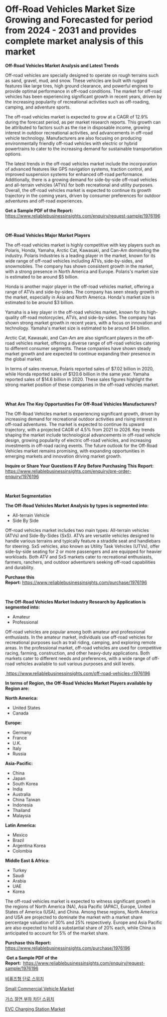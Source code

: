 <p><h1>Off-Road Vehicles Market Size Growing and Forecasted for period from 2024 - 2031 and provides complete market analysis of this market</h1></p><p><strong>Off-Road Vehicles Market Analysis and Latest Trends</strong></p>
<p><p>Off-road vehicles are specially designed to operate on rough terrains such as sand, gravel, mud, and snow. These vehicles are built with rugged features like large tires, high ground clearance, and powerful engines to provide optimal performance in off-road conditions. The market for off-road vehicles has been experiencing significant growth in recent years, driven by the increasing popularity of recreational activities such as off-roading, camping, and adventure sports.</p><p>The off-road vehicles market is expected to grow at a CAGR of 12.9% during the forecast period, as per market research reports. This growth can be attributed to factors such as the rise in disposable income, growing interest in outdoor recreational activities, and advancements in off-road vehicle technology. Manufacturers are also focusing on producing environmentally friendly off-road vehicles with electric or hybrid powertrains to cater to the increasing demand for sustainable transportation options.</p><p>The latest trends in the off-road vehicles market include the incorporation of advanced features like GPS navigation systems, traction control, and improved suspension systems for enhanced off-road performance. Additionally, there is a growing demand for side-by-side off-road vehicles and all-terrain vehicles (ATVs) for both recreational and utility purposes. Overall, the off-road vehicles market is expected to continue its growth trajectory in the coming years, driven by consumer preferences for outdoor adventures and off-road experiences.</p></p>
<p><strong>Get a Sample PDF of the Report:&nbsp;</strong> <a href="https://www.reliablebusinessinsights.com/enquiry/request-sample/1976196">https://www.reliablebusinessinsights.com/enquiry/request-sample/1976196</a></p>
<p>&nbsp;</p>
<p><strong>Off-Road Vehicles Major Market Players</strong></p>
<p><p>The off-road vehicles market is highly competitive with key players such as Polaris, Honda, Yamaha, Arctic Cat, Kawasaki, and Can-Am dominating the industry. Polaris Industries is a leading player in the market, known for its wide range of off-road vehicles including ATVs, side-by-sides, and snowmobiles. The company has shown consistent growth in the market, with a strong presence in North America and Europe. Polaris's market size is estimated to be around $5 billion.</p><p>Honda is another major player in the off-road vehicles market, offering a range of ATVs and side-by-sides. The company has seen steady growth in the market, especially in Asia and North America. Honda's market size is estimated to be around $3 billion.</p><p>Yamaha is a key player in the off-road vehicles market, known for its high-quality off-road motorcycles, ATVs, and side-by-sides. The company has shown strong market growth in recent years, with a focus on innovation and technology. Yamaha's market size is estimated to be around $4 billion.</p><p>Arctic Cat, Kawasaki, and Can-Am are also significant players in the off-road vehicles market, offering a diverse range of off-road vehicles catering to different consumer segments. These companies have shown steady market growth and are expected to continue expanding their presence in the global market.</p><p>In terms of sales revenue, Polaris reported sales of $7.02 billion in 2020, while Honda reported sales of $120.6 billion in the same year. Yamaha reported sales of $14.6 billion in 2020. These sales figures highlight the strong market position of these companies in the off-road vehicles market.</p></p>
<p>&nbsp;</p>
<p><strong>What Are The Key Opportunities For Off-Road Vehicles Manufacturers?</strong></p>
<p><p>The Off-Road Vehicles market is experiencing significant growth, driven by increasing demand for recreational outdoor activities and rising interest in off-road adventures. The market is expected to continue its upward trajectory, with a projected CAGR of 4.5% from 2021 to 2026. Key trends shaping the market include technological advancements in off-road vehicle design, growing popularity of electric off-road vehicles, and increasing investments in off-road racing events. The future outlook for the Off-Road Vehicles market remains promising, with expanding opportunities in emerging markets and innovation driving market growth.</p></p>
<p><strong>Inquire or Share Your Questions If Any Before Purchasing This Report:</strong> <a href="https://www.reliablebusinessinsights.com/enquiry/pre-order-enquiry/1976196">https://www.reliablebusinessinsights.com/enquiry/pre-order-enquiry/1976196</a></p>
<p>&nbsp;</p>
<p><strong>Market Segmentation</strong></p>
<p><strong>The Off-Road Vehicles Market Analysis by types is segmented into:</strong></p>
<p><ul><li>All-terrain Vehicle</li><li>Side By Side</li></ul></p>
<p><p>Off-road vehicles market includes two main types: All-terrain vehicles (ATVs) and Side-By-Sides (SxS). ATVs are versatile vehicles designed to handle various terrains and typically feature a straddle seat and handlebars for steering. SxS vehicles, also known as Utility Task Vehicles (UTVs), offer side-by-side seating for 2 or more passengers and are equipped for heavier workloads. Both ATV and SxS markets cater to recreational enthusiasts, farmers, ranchers, and outdoor adventurers seeking off-road capabilities and durability.</p></p>
<p><strong>Purchase this Report:&nbsp;</strong><a href="https://www.reliablebusinessinsights.com/purchase/1976196">https://www.reliablebusinessinsights.com/purchase/1976196</a></p>
<p>&nbsp;</p>
<p><strong>The Off-Road Vehicles Market Industry Research by Application is segmented into:</strong></p>
<p><ul><li>Amateur</li><li>Professional</li></ul></p>
<p><p>Off-road vehicles are popular among both amateur and professional enthusiasts. In the amateur market, individuals use off-road vehicles for recreational purposes such as trail riding, camping, and exploring remote areas. In the professional market, off-road vehicles are used for competitive racing, farming, construction, and other heavy-duty applications. Both markets cater to different needs and preferences, with a wide range of off-road vehicles available to suit various purposes and skill levels.</p></p>
<p><a href="https://www.reliablebusinessinsights.com/off-road-vehicles-r1976196">&nbsp;https://www.reliablebusinessinsights.com/off-road-vehicles-r1976196</a></p>
<p><strong>In terms of Region, the Off-Road Vehicles Market Players available by Region are:</strong></p>
<p>
    <p> <strong> North America: </strong>
        <ul>
            <li>United States</li>
            <li>Canada</li>
        </ul>
        </p> 
    <p> <strong> Europe: </strong>
        <ul>
            <li>Germany</li>
            <li>France</li>
            <li>U.K.</li>
            <li>Italy</li>
            <li>Russia</li>
        </ul>
        </p> 
    <p> <strong> Asia-Pacific: </strong>
        <ul>
            <li>China</li>
            <li>Japan</li>
            <li>South Korea</li>
            <li>India</li>
            <li>Australia</li>
            <li>China Taiwan</li>
            <li>Indonesia</li>
            <li>Thailand</li>
            <li>Malaysia</li>
        </ul>
        </p> 
    <p> <strong> Latin America: </strong>
        <ul>
            <li>Mexico</li>
            <li>Brazil</li>
            <li>Argentina Korea</li>
            <li>Colombia</li>
        </ul>
        </p> 
    <p> <strong> Middle East & Africa: </strong>
        <ul>
            <li>Turkey</li>
            <li>Saudi</li>
            <li>Arabia</li>
            <li>UAE</li>
            <li>Korea</li>
        </ul>
    </p>
    </p>
<p><p>The off-road vehicles market is expected to witness significant growth in the regions of North America (NA), Asia Pacific (APAC), Europe, United States of America (USA), and China. Among these regions, North America and USA are projected to dominate the market with a market share percentage valuation of 30% and 25% respectively. Europe and Asia Pacific are also expected to hold a substantial share of 20% each, while China is anticipated to account for 5% of the market share.</p></p>
<p><strong>Purchase this Report: </strong><a href="https://www.reliablebusinessinsights.com/purchase/1976196">https://www.reliablebusinessinsights.com/purchase/1976196</a></p>
<p>&nbsp;<strong>Get a Sample PDF of the Report:&nbsp;&nbsp;</strong><a href="https://www.reliablebusinessinsights.com/enquiry/request-sample/1976196">https://www.reliablebusinessinsights.com/enquiry/request-sample/1976196</a></p>
<p><strong></strong></p>
<p><p><a href="https://github.com/durgin521/Market-Research-Report-List-1/blob/main/7300942115484.md">비퓨즈형 단로 스위치</a></p><p><a href="https://github.com/markusgodoy/Market-Research-Report-List-3/blob/main/small-commercial-vehicle-market.md">Small Commercial Vehicle Market</a></p><p><a href="https://github.com/Evans21Bill/Market-Research-Report-List-1/blob/main/7530700115485.md">가스 절연 부하 차단 스위치</a></p><p><a href="https://github.com/arionmp/Market-Research-Report-List-3/blob/main/evc-charging-station-market.md">EVC Charging Station Market</a></p></p>